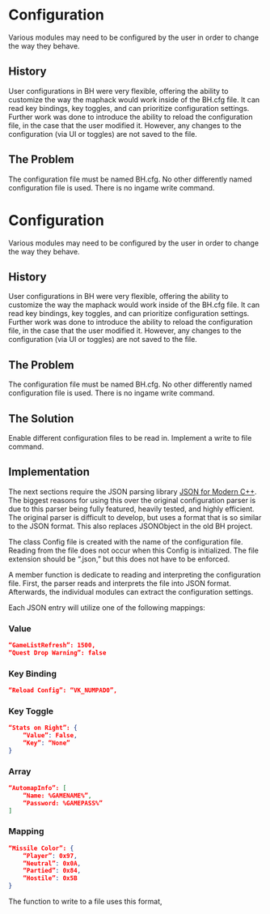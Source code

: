 # Configuration

Various modules may need to be configured by the user in order to change the way they behave.

## History

User configurations in BH were very flexible, offering the ability to customize the way the maphack would work inside of the BH.cfg file. It can read key bindings, key toggles, and can prioritize configuration settings. Further work was done to introduce the ability to reload the configuration file, in the case that the user modified it. However, any changes to the configuration (via UI or toggles) are not saved to the file.

## The Problem

The configuration file must be named BH.cfg. No other differently named configuration file is used. There is no ingame write command.

# Configuration

Various modules may need to be configured by the user in order to change the way they behave.

## History

User configurations in BH were very flexible, offering the ability to customize the way the maphack would work inside of the BH.cfg file. It can read key bindings, key toggles, and can prioritize configuration settings. Further work was done to introduce the ability to reload the configuration file, in the case that the user modified it. However, any changes to the configuration (via UI or toggles) are not saved to the file.

## The Problem

The configuration file must be named BH.cfg. No other differently named configuration file is used. There is no ingame write command.

## The Solution

Enable different configuration files to be read in. Implement a write to file command.

## Implementation

The next sections require the JSON parsing library [JSON for Modern C++](https://github.com/nlohmann/json). The biggest reasons for using this over the original configuration parser is due to this parser being fully featured, heavily tested, and highly efficient. The original parser is difficult to develop, but uses a format that is so similar to the JSON format. This also replaces JSONObject in the old BH project.

The class Config file is created with the name of the configuration file. Reading from the file does not occur when this Config is initialized. The file extension should be “.json,” but this does not have to be enforced.

A member function is dedicate to reading and interpreting the configuration file. First, the parser reads and interprets the file into JSON format. Afterwards, the individual modules can extract the configuration settings.

Each JSON entry will utilize one of the following mappings:

### Value
```JSON
“GameListRefresh”: 1500,
“Quest Drop Warning”: false
```

### Key Binding
```JSON
“Reload Config”: “VK_NUMPAD0”,
```

### Key Toggle
```JSON
“Stats on Right”: {
    “Value”: False,
    “Key”: “None”
}
```

### Array
```JSON
“AutomapInfo”: [
    “Name: %GAMENAME%”,
    “Password: %GAMEPASS%”
]
```

### Mapping
```JSON
“Missile Color”: {
    “Player”: 0x97,
    “Neutral”: 0x0A,
    “Partied”: 0x84,
    “Hostile”: 0x5B
}
```

The function to write to a file uses this format, 


